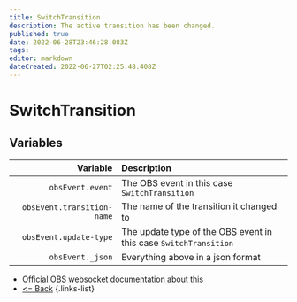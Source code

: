```yaml
---
title: SwitchTransition
description: The active transition has been changed.
published: true
date: 2022-06-28T23:46:28.083Z
tags:
editor: markdown
dateCreated: 2022-06-27T02:25:48.408Z
---
```


# SwitchTransition

## Variables

|                   Variable | Description                                                      |
| --------------------------:|:---------------------------------------------------------------- |
|           `obsEvent.event` | The OBS event in this case `SwitchTransition`                    |
| `obsEvent.transition-name` | The name of the transition it changed to                         |
|     `obsEvent.update-type` | The update type of the OBS event in this case `SwitchTransition` |
|           `obsEvent._json` | Everything above in a json format                                |
* [Official OBS websocket documentation about this](https://github.com/obsproject/obs-websocket/blob/4.x-current/docs/generated/protocol.md#switchtransition)
* [<= Back](/en/Integrations/OBS/Events)
{.links-list}